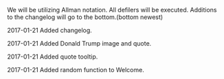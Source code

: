 We will be utilizing Allman notation. All defilers will be executed.
Additions to the changelog will go to the bottom.(bottom newest)

2017-01-21
Added changelog.

2017-01-21
Added Donald Trump image and quote.

2017-01-21
Added quote tooltip.

2017-01-21
Added random function to Welcome.